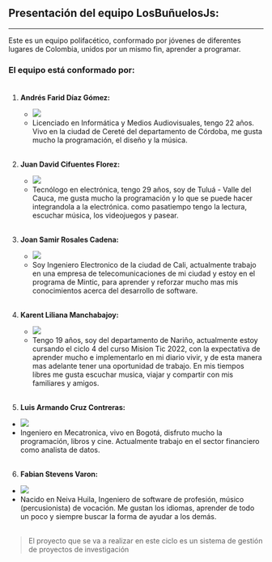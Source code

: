 ## Presentación del equipo LosBuñuelosJs:
---
Este es un equipo polifacético, conformado por jóvenes de diferentes lugares de Colombia, unidos por un mismo fin, aprender a programar.

### El equipo está conformado por: <br><br>

1. **Andrés Farid Díaz Gómez:**
    - <img src="https://img.shields.io/badge/Rol-Scrum%20Master-blue">
    - Licenciado en Informática y Medios Audiovisuales, tengo 22 años. Vivo en la ciudad de Cereté del departamento de Córdoba,
        me gusta mucho la programación, el diseño y la música.<br><br>

2. **Juan David Cifuentes Florez:**
    - <img src="https://img.shields.io/badge/Rol-Product%20Owner-orange">
    - Tecnólogo en electrónica, tengo 29 años, soy de Tuluá - Valle del Cauca, me gusta mucho la programación y lo que se puede hacer integrandola a la electrónica.
como pasatiempo tengo la lectura, escuchar música, los videojuegos y pasear.<br><br>

3. **Joan Samir Rosales Cadena:**
    - <img src="https://img.shields.io/badge/Rol-Desarrollador-blueviolet">
    - Soy Ingeniero Electronico de la ciudad de Cali, actualmente trabajo en una empresa de telecomunicaciones de mi ciudad y estoy en el programa de Mintic,
para aprender y reforzar mucho mas mis conocimientos acerca del desarrollo de software.<br><br>

4. **Karent Liliana Manchabajoy:**
    - <img src="https://img.shields.io/badge/Rol-Analista-success">
    - Tengo 19 años, soy del departamento de Nariño, actualmente estoy cursando el ciclo 4 del curso Mision Tic 2022, con la expectativa de aprender mucho e implementarlo en mi diario vivir, y de esta manera mas adelante tener una oportunidad de trabajo. En mis tiempos libres me gusta escuchar musica, viajar y compartir con mis familiares y amigos. <br><br>

5. **Luis Armando Cruz Contreras:**
 - <img src="https://img.shields.io/badge/Rol-Administrador%20de%20DB-yellow">
 - Ingeniero en Mecatronica, vivo en Bogotá, disfruto mucho la programación, libros y cine. Actualmente trabajo en el sector financiero como analista de datos.<br><br>

6. **Fabian Stevens Varon:**
 - <img src="https://img.shields.io/badge/Rol-Desarrollador-blueviolet">
 - Nacido en Neiva Huila, Ingeniero de software de profesión, músico (percusionista) de vocación. Me gustan los idiomas, aprender de todo un poco y siempre buscar la forma de ayudar a los demás.<br><br>


>El proyecto que se va a realizar en este ciclo es un sistema de gestión de proyectos de investigación